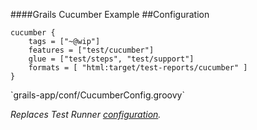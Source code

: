####Grails Cucumber Example
##Configuration

	cucumber {
		tags = ["~@wip"]
		features = ["test/cucumber"]
		glue = ["test/steps", "test/support"]
		formats = [ "html:target/test-reports/cucumber" ]
	}

<p class="fragment roll-in">`grails-app/conf/CucumberConfig.groovy`</p>

<p class="fragment roll-in"><em>Replaces Test Runner <a href="/cuke-talk/#/4/3">configuration</a>.</em></p>
